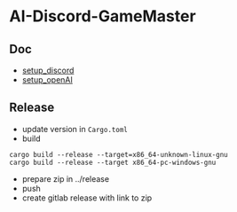 # AI-Discord-GameMaster

## Doc 

- [setup_discord](docs/setup_discord.md)
- [setup_openAI](docs/setup_openAI.md)

## Release

- update version in `Cargo.toml`
- build
```
cargo build --release --target=x86_64-unknown-linux-gnu
cargo build --release --target x86_64-pc-windows-gnu
```
- prepare zip in ../release
- push
- create gitlab release with link to zip